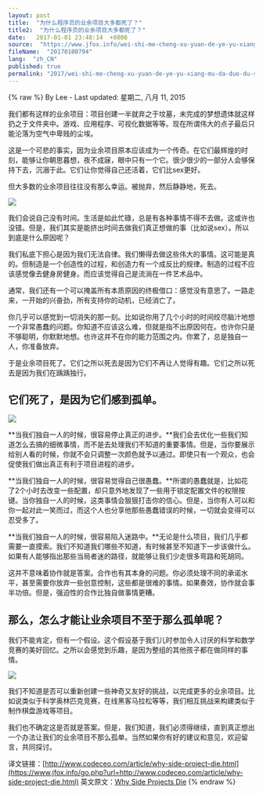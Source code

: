 ```yaml
---
layout: post
title:  "为什么程序员的业余项目大多都死了？"
title2:  "为什么程序员的业余项目大多都死了？"
date:   2017-01-01 23:48:14  +0800
source:  "https://www.jfox.info/wei-shi-me-cheng-xu-yuan-de-ye-yu-xiang-mu-da-duo-du-si-liao.html"
fileName:  "20170100794"
lang:  "zh_CN"
published: true
permalink: "2017/wei-shi-me-cheng-xu-yuan-de-ye-yu-xiang-mu-da-duo-du-si-liao.html"
---
```

{% raw %}
By Lee - Last updated: 星期二, 八月 11, 2015

我们都有这样的业余项目：项目创建一半就弃之于坟墓，未完成的梦想遗体就这样扔之于文件夹中。游戏、应用程序、可视化数据等等。现在所谓伟大的点子最后只能沦落为空气中卑贱的尘埃。

这是一个可悲的事实，因为业余项目原本应该成为一个传奇。在它们最辉煌的时刻，能够让你朝思暮想，夜不成寐，眼中只有一个它。很少很少的一部分人会够保持下去，沉溺于此。它们让你觉得自己还活着，它们比sex更好。

但大多数的业余项目往往没有那么幸运。被抛弃，然后静静地，死去。

![](fcc96dc.jpg)

我们会说自己没有时间。生活是如此忙碌，总是有各种事情不得不去做。这或许也没错。但是，我们其实是能挤出时间去做我们真正想做的事（比如说sex）。所以到底是什么原因呢？

我们私底下担心是因为我们无法自律。我们懒得去做这些伟大的事情。这可能是真的。但制造是一个创造性的过程，和创造力有一个成反比的规律。制造的过程不应该感觉像去健身房健身。而应该觉得自己是流淌在一件艺术品中。

通常，我们还有一个可以掩盖所有本质原因的终极借口：感觉没有意思了。一路走来，一开始的兴奋劲，所有支持你的动机，已经消亡了。

你几乎可以感觉到一切消失的那一刻。比如说你用了几个小时的时间绞尽脑汁地想一个非常愚蠢的问题。你知道不应该这么难，但就是指不出原因何在。也许你只是不够聪明，你默默地想。也许这并不在你的能力范围之内。你累了，总是独自一人，你准备放弃。

于是业余项目死了。它们之所以死去是因为它们不再让人觉得有趣。它们之所以死去是因为我们在踽踽独行。

## 它们死了，是因为它们感到孤单。

![](510ecaa.jpg)

**当我们独自一人的时候，很容易停止真正的进步。**我们会去优化一些我们知道怎么去搞的细微事情，而不是去处理我们不知道的重要事情。但是，当你要展示给别人看的时候，你就不会只调整一次颜色就予以通过。即使只有一个观众，也会促使我们做出真正有利于项目进程的进步。

**当我们独自一人的时候，很容易觉得自己很愚蠢。**所谓的愚蠢就是，比如花了2个小时去改变一些配置，却只意外地发现了一些用于锁定配置文件的权限按键。当你独自一人的时候，这类事情会狠狠打击你的信心。但是，当你有人可以和你一起对此一笑而过，而这个人也分享他那些愚蠢错误的时候，一切就会变得可以忍受多了。

**当我们独自一人的时候，很容易陷入迷路中。**无论是什么项目，我们几乎都需要一直摸索。我们不知道我们哪些不知道，有时候甚至不知道下一步该做什么。如果有人能够指出那些当局者迷的路径，就能够让我们少走很多弯路和死胡同。

这并不意味着协作就是答案。合作也有其本身的问题。你必须处理不同的承诺水平，甚至需要你放弃一些创意控制，这些都是很难的事情。如果奏效，协作就会事半功倍。但是，强迫性的合作比独自做事情更糟。

## 那么，怎么才能让业余项目不至于那么孤单呢？

我们不能肯定，但有一个假设。这个假设基于我们儿时参加令人讨厌的科学和数学竞赛的美好回忆。之所以会感觉到乐趣，是因为整组的其他孩子都在做同样的事情。

![](14fd287.jpg)

我们不知道是否可以重新创建一些神奇又友好的挑战，以完成更多的业余项目。比如说类似于科学奥林匹克竞赛，在线黑客马拉松等等，我们相互挑战来构建类似于制作棋盘游戏等项目。

我们也不确定这是否就是答案。但是，我们知道，我们必须得继续，直到真正想出一个办法让我们的业余项目不那么孤单。当然如果你有好的建议和意见，欢迎留言，共同探讨。

译文链接：[http://www.codeceo.com/article/why-side-project-die.html](https://www.jfox.info/go.php?url=http://www.codeceo.com/article/why-side-project-die.html)
英文原文：[Why Side Projects Die](https://www.jfox.info/go.php?url=https://codelympics.io/blog/why-do-side-projects-die)
{% endraw %}